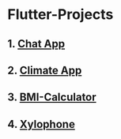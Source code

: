 # Flutter-Projects


## 1. [Chat App](https://github.com/jitendrad182/Flutter-Messenger)
## 2. [Climate App](https://github.com/tejaswi755/Clima_App)
## 3. [BMI-Calculator](https://github.com/tejaswi755/BMI_calculator)
## 4. [Xylophone](https://github.com/tejaswi755/Xylophone)
